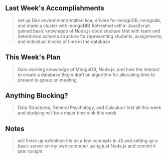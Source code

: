 ## Last Week's Accomplishments

>set up Dev environment(intalled koa, drivers for mongoDB, mongodb, and made a cluster with mongoDB)
>Refreshed self in JavaScript
>gained basic knowlegde of Node.js code stucture
>Met with team and determined schema structure for representing students, assignments, and individual blocks of time in the database

## This Week's Plan

>Gain working knowledge of MongoDB, Node.js, and how the interact to create a database
>Begin draft on algorithm for allocating time to present to group on meeting

## Anything Blocking?

>Data Structures, General Psychology, and Calculus I test all this week and studying will be a major time sink this week

## Notes

>will finish up exhibition file on a few concepts in JS and setting up a basic server on my own computer using just Node.js and commit it later tonight

